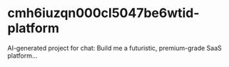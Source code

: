 # cmh6iuzqn000cl5047be6wtid-platform
AI-generated project for chat: Build me a futuristic, premium-grade SaaS platform...
